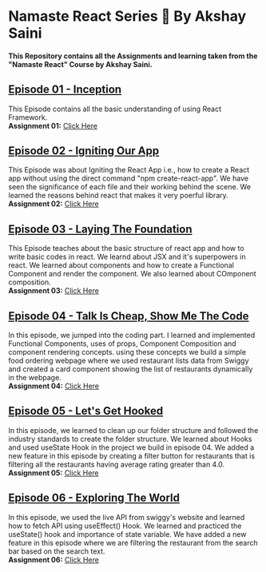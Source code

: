 # Namaste React Series 🚀 By Akshay Saini

#### This Repository contains all the Assignments and learning taken from the "Namaste React" Course by Akshay Saini.

## <a href="https://github.com/manju0912/Namaste-React/tree/master/Assignment-01-Inception">Episode 01 - Inception</a>
This Episode contains all the basic understanding of using React Framework.<br/>
<strong>Assignment 01:</strong> <a href="https://github.com/manju0912/Namaste-React/blob/master/Assignment-01-Inception/README.md">Click Here</a>

## <a href="https://github.com/manju0912/Namaste-React/tree/master/Episode-02-Igniting-Our-App">Episode 02 - Igniting Our App</a>
This Episode was about Igniting the React App i.e., how to create a React app without using the direct command "npm create-react-app". We have seen the significance of each file and their working behind the scene. We learned the reasons behind react that makes it very poerful library. <br/>
<strong>Assignment 02:</strong> <a href="https://github.com/manju0912/Namaste-React/blob/master/Episode-02-Igniting-Our-App/Assignment.md">Click Here</a>

## <a href="https://github.com/manju0912/Namaste-React/tree/master/Episode-03-Laying-The-Foundation">Episode 03 - Laying The Foundation</a>
This Episode teaches about the basic structure of react app and how to write basic codes in react. We learnd about JSX and it's superpowers in react. We learned about components and how to create a Functional Component and render the component. We also learned about COmponent composition.<br/>
<strong>Assignment 03:</strong> <a href="https://github.com/manju0912/Namaste-React/blob/master/Episode-03-Laying-The-Foundation/Assignment-03.md">Click Here</a>

## <a href="https://github.com/manju0912/Namaste-React/tree/master/Episode-04-Talk-is-Cheap-Show-me-the-Code">Episode 04 - Talk Is Cheap, Show Me The Code</a>
In this episode, we jumped into the coding part. I learned and implemented Functional Components, uses of props, Component Composition and component rendering concepts. using these concepts we build a simple food ordering webpage where we used restaurant lists data from Swiggy and created a card component showing the list of restaurants dynamically in the webpage.<br/>
<strong>Assignment 04:</strong> <a href="https://github.com/manju0912/Namaste-React/blob/master/Episode-04-Talk-is-Cheap-Show-me-the-Code/Assignment.md">Click Here</a>

## <a href="https://github.com/manju0912/Namaste-React/tree/master/Episode-05-Lets-get-Hooked">Episode 05 - Let's Get Hooked</a>
In this episode, we learned to clean up our folder structure and followed the industry standards to create the folder structure. We learned about Hooks and used useState Hook in the project we build in episode 04. We added a new feature in this episode by creating a filter button for restaurants that is filtering all the restaurants having average rating greater than 4.0.<br/>
<strong>Assignment 05:</strong> <a href="https://github.com/manju0912/Namaste-React/blob/master/Episode-05-Lets-get-Hooked/Assignment.md">Click Here</a>

## <a href="https://github.com/manju0912/Namaste-React/tree/master/Episode-06-Exploring-the-world">Episode 06 - Exploring The World</a>
In this episode, we used the live API from swiggy's website and learned how to fetch API using useEffect() Hook. We learned and practiced the useState() hook and importance of state variable. We have added a new feature in this episode where we are filtering the restaurant from the search bar based on the search text.<br/>
<strong>Assignment 06:</strong> <a href="https://github.com/manju0912/Namaste-React/blob/master/Episode-06-Exploring-the-world/Assignment.md">Click Here</a>